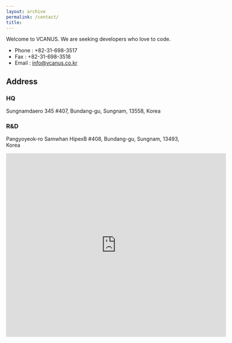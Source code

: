 ```yaml
---
layout: archive
permalink: /contact/
title: 
---
```


Welcome to VCANUS.
We are seeking developers who love to code.

 - Phone : +82-31-698-3517
 - Fax : +82-31-698-3518
 - Email : info@vcanus.co.kr

## Address
<!-- -->
### HQ
Sungnamdaero 345 #407, Bundang-gu, Sungnam, 13558, Korea 
### R&D 
Pangyoyeok-ro Samwhan HipexB #408, Bundang-gu, Sungnam, 13493, Korea

<div class="mapouter"><div class="gmap_canvas"><iframe width="600" height="500" id="gmap_canvas" src="https://maps.google.com/maps?q=%EC%82%BC%ED%99%98%ED%95%98%EC%9D%B4%ED%8E%99%EC%8A%A4%20B%EB%8F%99&t=&z=15&ie=UTF8&iwloc=&output=embed" frameborder="0" scrolling="no" marginheight="0" marginwidth="0"></iframe>Google Maps Generator by <a href="https://www.embedgooglemap.net">embedgooglemap.net</a></div><style>.mapouter{position:relative;text-align:right;height:500px;width:600px;}.gmap_canvas {overflow:hidden;background:none!important;height:500px;width:600px;}</style></div>

<!--
### Liaison Office in Germany
Klosterstraße 1, 82069 Hohenschäftlarn, Munich, Germany

<div class="mapouter"><div class="gmap_canvas"><iframe width="600" height="500" id="gmap_canvas" src="https://maps.google.com/maps?q=Klosterstra%C3%9Fe%201%2C%20%2082069%20Hohensch%C3%A4ftlarn%2C%20%20Munich%2C%20Germany&t=&z=9&ie=UTF8&iwloc=&output=embed" frameborder="0" scrolling="no" marginheight="0" marginwidth="0"></iframe>Google Maps Generator by <a href="https://www.embedgooglemap.net">embedgooglemap.net</a></div><style>.mapouter{position:relative;text-align:right;height:500px;width:600px;}.gmap_canvas {overflow:hidden;background:none!important;height:500px;width:600px;}</style></div>
-->
